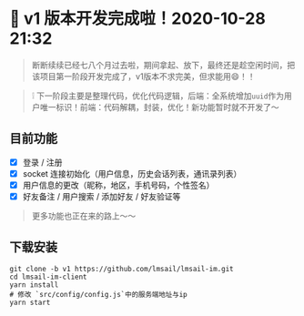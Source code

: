 # 🎉 v1 版本开发完成啦！2020-10-28 21:32

> 断断续续已经七八个月过去啦，期间拿起、放下，最终还是趁空闲时间，把该项目第一阶段开发完成了，v1版本不求完美，但求能用😄！！

> ❕ 下一阶段主要是整理代码，优化代码逻辑，后端：全系统增加`uuid`作为用户唯一标识！前端：代码解耦，封装，优化！新功能暂时就不开发了～

## 目前功能

- [x] 登录 / 注册
- [x] socket 连接初始化（用户信息，历史会话列表，通讯录列表）
- [x] 用户信息的更改（昵称，地区，手机号码，个性签名）
- [x] 好友备注 / 用户搜索 / 添加好友 / 好友验证等

> 更多功能也正在来的路上～～ 

## 下载安装

```
git clone -b v1 https://github.com/lmsail/lmsail-im.git  
cd lmsail-im-client
yarn install
# 修改 `src/config/config.js`中的服务端地址与ip
yarn start
```